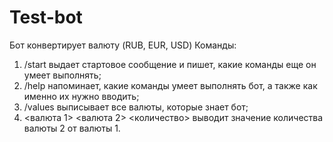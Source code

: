 # Test-bot
 
Бот конвертирует валюту (RUB, EUR, USD)
Команды:
 1. /start выдает стартовое сообщение и пишет, какие команды еще он умеет выполнять;
 2. /help напоминает, какие команды умеет выполнять бот, а также как именно их нужно вводить;
 3. /values выписывает все валюты, которые знает бот;
 4. <валюта 1> <валюта 2> <количество> выводит значение количества валюты 2 от валюты 1.
